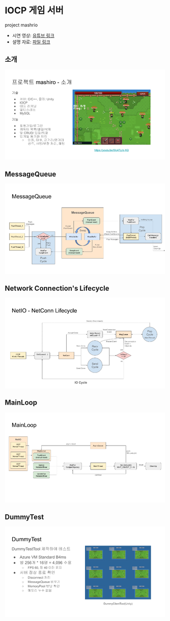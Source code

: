 # IOCP 게임 서버

project mashrio
- 시연 영상: [유튜브 링크](https://www.youtube.com/watch?v=6Io47q-b-XQ)  
- 설명 자료: [파일 링크](https://github.com/Section80/mashiro_public/blob/main/%EC%84%A4%EB%AA%85%EC%9E%90%EB%A3%8C.pdf)  

## 소개
![slide2](https://github.com/Section80/mashiro_public/blob/main/images/slide2.png)

## MessageQueue
![slide6](https://github.com/Section80/mashiro_public/blob/main/images/slide6.png)

## Network Connection's Lifecycle
![slide2](https://github.com/Section80/mashiro_public/blob/main/images/slide8.png)

## MainLoop
![slide2](https://github.com/Section80/mashiro_public/blob/main/images/slide12.png)

## DummyTest
![slide2](https://github.com/Section80/mashiro_public/blob/main/images/slide15.png)
